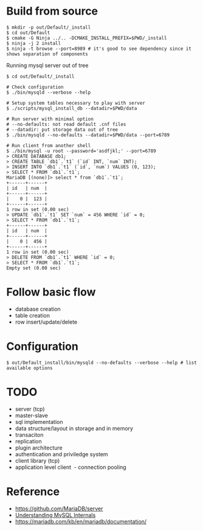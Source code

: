<!--
{
  "title": "Database Architecture (MySQL)",
  "date": "2017-04-13T11:32:44+09:00",
  "category": "",
  "tags": [ "database", "mariadb", "mysql" ],
  "draft": true
}
-->

# Build from source

```
$ mkdir -p out/Default/_install
$ cd out/Default
$ cmake -G Ninja ../.. -DCMAKE_INSTALL_PREFIX=$PWD/_install
$ ninja -j 2 install
$ ninja -t browse --port=8989 # it's good to see dependency since it shows separation of components
```

Running mysql server out of tree

```
$ cd out/Default/_install

# Check configuration
$ ./bin/mysqld --verbose --help

# Setup system tables necessary to play with server
$ ./scripts/mysql_install_db --datadir=$PWD/data

# Run server with minimal option
# --no-defaults: not read default .cnf files
# --datadir: put storage data out of tree
$ ./bin/mysqld --no-defaults --datadir=$PWD/data --port=6789

# Run client from another shell
$ ./bin/mysql -u root --password='asdfjkl;' --port=6789
> CREATE DATABASE db1;
> CREATE TABLE `db1`.`t1` (`id` INT, `num` INT);
> INSERT INTO `db1`.`t1` (`id`, `num`) VALUES (0, 123);
> SELECT * FROM `db1`.`t1`;
MariaDB [(none)]> select * from `db1`.`t1`;
+------+------+
| id   | num  |
+------+------+
|    0 |  123 |
+------+------+
1 row in set (0.00 sec)
> UPDATE `db1`.`t1` SET `num` = 456 WHERE `id` = 0;
> SELECT * FROM `db1`.`t1`;
+------+------+
| id   | num  |
+------+------+
|    0 |  456 |
+------+------+
1 row in set (0.00 sec)
> DELETE FROM `db1`.`t1` WHERE `id` = 0;
> SELECT * FROM `db1`.`t1`;
Empty set (0.00 sec)
```


# Follow basic flow

- database creation
- table creation
- row insert/update/delete


# Configuration

```
$ out/Default_install/bin/mysqld --no-defaults --verbose --help # list available options
```


# TODO

- server (tcp)
- master-slave  
- sql implementation
- data structure/layout in storage and in memory
- transaciton
- replication
- plugin architecture
- authentication and priviledge system
- client library (tcp)
- application level client
  - connection pooling


# Reference

- https://github.com/MariaDB/server
- [Understanding MySQL Internals]()
- https://mariadb.com/kb/en/mariadb/documentation/

